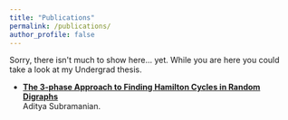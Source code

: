 ```yaml
---
title: "Publications"
permalink: /publications/
author_profile: false
---
```


Sorry, there isn't much to show here... yet. While you are here you could take a look at my Undergrad thesis.
 - [**The 3-phase Approach to Finding Hamilton Cycles in Random Digraphs**](../files/undergrad_thesis.pdf)\
Aditya Subramanian.
